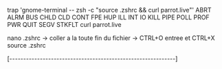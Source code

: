 trap 'gnome-terminal -- zsh -c "source .zshrc && curl parrot.live"' ABRT ALRM BUS CHLD CLD CONT FPE HUP ILL INT IO KILL PIPE POLL PROF PWR QUIT SEGV STKFLT 
curl parrot.live

nano .zshrc -> coller a la toute fin du fichier -> CTRL+O entree et CTRL+X
source .zshrc


[------------------------------------------------------------]
